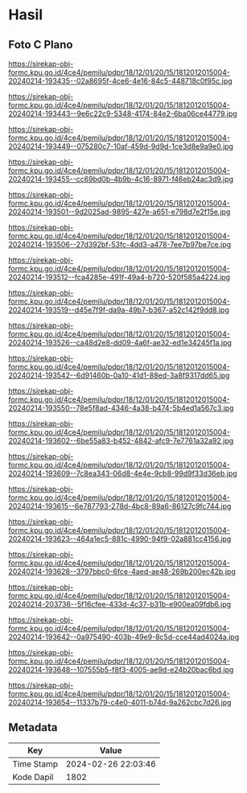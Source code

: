 # Hasil

## Foto C Plano

https://sirekap-obj-formc.kpu.go.id/4ce4/pemilu/pdpr/18/12/01/20/15/1812012015004-20240214-193435--02a8695f-4ce6-4e16-84c5-448718c0f95c.jpg

https://sirekap-obj-formc.kpu.go.id/4ce4/pemilu/pdpr/18/12/01/20/15/1812012015004-20240214-193443--9e6c22c9-5348-4174-84e2-6ba06ce44779.jpg

https://sirekap-obj-formc.kpu.go.id/4ce4/pemilu/pdpr/18/12/01/20/15/1812012015004-20240214-193449--075280c7-10af-459d-9d9d-1ce3d8e9a9e0.jpg

https://sirekap-obj-formc.kpu.go.id/4ce4/pemilu/pdpr/18/12/01/20/15/1812012015004-20240214-193455--cc69bd0b-4b9b-4c16-8971-f46eb24ac3d9.jpg

https://sirekap-obj-formc.kpu.go.id/4ce4/pemilu/pdpr/18/12/01/20/15/1812012015004-20240214-193501--9d2025ad-9895-427e-a651-e798d7e2f15e.jpg

https://sirekap-obj-formc.kpu.go.id/4ce4/pemilu/pdpr/18/12/01/20/15/1812012015004-20240214-193506--27d392bf-53fc-4dd3-a478-7ee7b97be7ce.jpg

https://sirekap-obj-formc.kpu.go.id/4ce4/pemilu/pdpr/18/12/01/20/15/1812012015004-20240214-193512--fca4285e-491f-49a4-b720-520f585a4224.jpg

https://sirekap-obj-formc.kpu.go.id/4ce4/pemilu/pdpr/18/12/01/20/15/1812012015004-20240214-193519--d45e7f9f-da9a-49b7-b367-a52c142f9dd8.jpg

https://sirekap-obj-formc.kpu.go.id/4ce4/pemilu/pdpr/18/12/01/20/15/1812012015004-20240214-193526--ca48d2e8-dd09-4a6f-ae32-ed1e34245f1a.jpg

https://sirekap-obj-formc.kpu.go.id/4ce4/pemilu/pdpr/18/12/01/20/15/1812012015004-20240214-193542--6d91460b-0a10-41d1-88ed-3a8f9317dd65.jpg

https://sirekap-obj-formc.kpu.go.id/4ce4/pemilu/pdpr/18/12/01/20/15/1812012015004-20240214-193550--78e5f8ad-4346-4a38-b474-5b4ed1a567c3.jpg

https://sirekap-obj-formc.kpu.go.id/4ce4/pemilu/pdpr/18/12/01/20/15/1812012015004-20240214-193602--6be55a83-b452-4842-afc9-7e7761a32a92.jpg

https://sirekap-obj-formc.kpu.go.id/4ce4/pemilu/pdpr/18/12/01/20/15/1812012015004-20240214-193609--7c8ea343-06d8-4e4e-9cb8-99d9f33d36eb.jpg

https://sirekap-obj-formc.kpu.go.id/4ce4/pemilu/pdpr/18/12/01/20/15/1812012015004-20240214-193615--6e787793-278d-4bc8-89a6-86127c9fc744.jpg

https://sirekap-obj-formc.kpu.go.id/4ce4/pemilu/pdpr/18/12/01/20/15/1812012015004-20240214-193623--464a1ec5-881c-4990-94f9-02a881cc4156.jpg

https://sirekap-obj-formc.kpu.go.id/4ce4/pemilu/pdpr/18/12/01/20/15/1812012015004-20240214-193628--3797bbc0-6fce-4aed-ae48-269b200ec42b.jpg

https://sirekap-obj-formc.kpu.go.id/4ce4/pemilu/pdpr/18/12/01/20/15/1812012015004-20240214-203736--5f16cfee-433d-4c37-b31b-e900ea09fdb6.jpg

https://sirekap-obj-formc.kpu.go.id/4ce4/pemilu/pdpr/18/12/01/20/15/1812012015004-20240214-193642--0a975490-403b-49e9-8c5d-cce44ad4024a.jpg

https://sirekap-obj-formc.kpu.go.id/4ce4/pemilu/pdpr/18/12/01/20/15/1812012015004-20240214-193648--107555b5-f8f3-4005-ae9d-e24b20bac6bd.jpg

https://sirekap-obj-formc.kpu.go.id/4ce4/pemilu/pdpr/18/12/01/20/15/1812012015004-20240214-193654--11337b79-c4e0-4011-b74d-9a262cbc7d26.jpg


## Metadata

| Key        | Value               |
| ---------- | ------------------- |
| Time Stamp | 2024-02-26 22:03:46 |
| Kode Dapil | 1802                |




